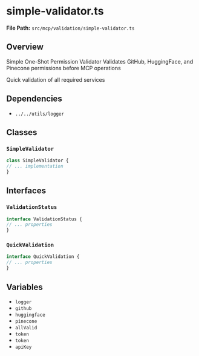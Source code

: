 # simple-validator.ts

**File Path:** `src/mcp/validation/simple-validator.ts`

## Overview

Simple One-Shot Permission Validator
Validates GitHub, HuggingFace, and Pinecone permissions before MCP operations

Quick validation of all required services

## Dependencies

- `../../utils/logger`

## Classes

### `SimpleValidator`

```typescript
class SimpleValidator {
// ... implementation
}
```

## Interfaces

### `ValidationStatus`

```typescript
interface ValidationStatus {
// ... properties
}
```

### `QuickValidation`

```typescript
interface QuickValidation {
// ... properties
}
```

## Variables

- `logger`
- `github`
- `huggingface`
- `pinecone`
- `allValid`
- `token`
- `token`
- `apiKey`

